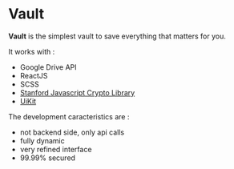 # Vault
**Vault** is the simplest vault to save everything that matters for you.

It works with :
* Google Drive API
* ReactJS
* SCSS
* [Stanford Javascript Crypto Library](https://github.com/bitwiseshiftleft/sjcl)
* [UiKit](https://getuikit.com/docs/introduction)

The development caracteristics are :
* not backend side, only api calls
* fully dynamic
* very refined interface
* 99.99% secured
